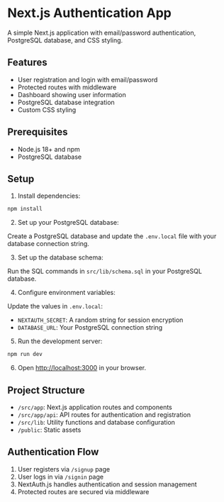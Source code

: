 # Next.js Authentication App

A simple Next.js application with email/password authentication, PostgreSQL database, and CSS styling.

## Features

- User registration and login with email/password
- Protected routes with middleware
- Dashboard showing user information
- PostgreSQL database integration
- Custom CSS styling

## Prerequisites

- Node.js 18+ and npm
- PostgreSQL database

## Setup

1. Install dependencies:

```bash
npm install
```

2. Set up your PostgreSQL database:

Create a PostgreSQL database and update the `.env.local` file with your database connection string.

3. Set up the database schema:

Run the SQL commands in `src/lib/schema.sql` in your PostgreSQL database.

4. Configure environment variables:

Update the values in `.env.local`:
- `NEXTAUTH_SECRET`: A random string for session encryption
- `DATABASE_URL`: Your PostgreSQL connection string

5. Run the development server:

```bash
npm run dev
```

6. Open [http://localhost:3000](http://localhost:3000) in your browser.

## Project Structure

- `/src/app`: Next.js application routes and components
- `/src/app/api`: API routes for authentication and registration
- `/src/lib`: Utility functions and database configuration
- `/public`: Static assets

## Authentication Flow

1. User registers via `/signup` page
2. User logs in via `/signin` page
3. NextAuth.js handles authentication and session management
4. Protected routes are secured via middleware 